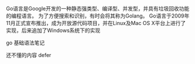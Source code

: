 Go语言是Google开发的一种静态强类型、编译型、并发型，并具有垃圾回收功能的编程语言。
 为了方便搜索和识别，有时会将其称为Golang。 
 Go语言于2009年11月正式宣布推出，成为开放源代码项目，并在Linux及Mac OS X平台上进行了实现，后来追加了Windows系统下的实现

 go 基础语法笔记

 还不懂的内容
 defer